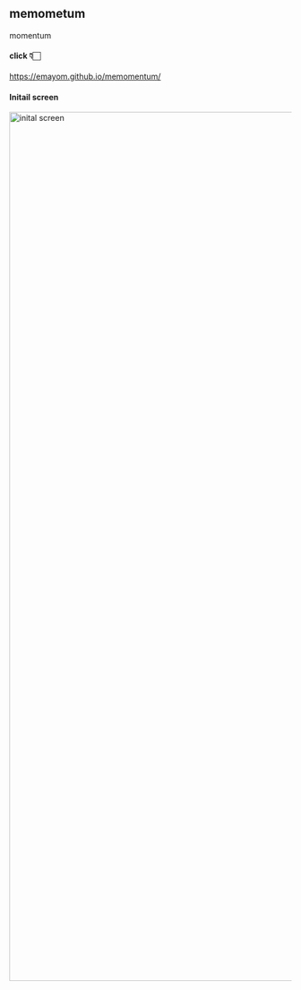 ## memometum  
momentum  
#### click 👇🏻
https://emayom.github.io/memomentum/

#### Initail screen 
<img width="1552" alt="inital screen" src="https://user-images.githubusercontent.com/85545101/128502974-59c944a3-4efe-4810-9d02-7521b3d86797.png">
